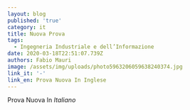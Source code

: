 ```yaml
---
layout: blog
published: 'true'
category: it
title: Nuova Prova
tags:
  - Ingegneria Industriale e dell’Informazione
date: 2020-03-18T22:51:07.739Z
authors: Fabio Mauri
image: /assets/img/uploads/photo5963206059638240374.jpg
link_it: '-'
link_en: Prova Nuova In Inglese
---
```

Prova Nuova In *Italiano*